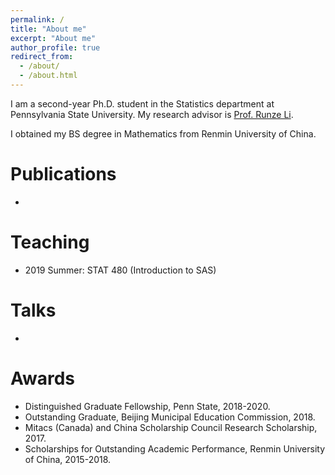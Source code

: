 ```yaml
---
permalink: /
title: "About me"
excerpt: "About me"
author_profile: true
redirect_from: 
  - /about/
  - /about.html
---
```


I am a second-year Ph.D. student in the Statistics department at Pennsylvania State University. My research advisor is [Prof. Runze Li](http://personal.psu.edu/ril4/).

I obtained my BS degree in Mathematics from Renmin University of China.

Publications
======

*

Teaching
======

* 2019 Summer: STAT 480 (Introduction to SAS)

Talks
======

*

Awards
======

* Distinguished Graduate Fellowship, Penn State, 2018-2020.
* Outstanding Graduate, Beijing Municipal Education Commission, 2018.
* Mitacs (Canada) and China Scholarship Council Research Scholarship, 2017.
* Scholarships for Outstanding Academic Performance, Renmin University of China, 2015-2018.
